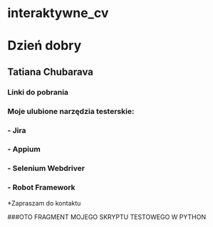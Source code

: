 # interaktywne_cv

# Dzień dobry

## Tatiana Chubarava

### Linki do pobrania

### Moje ulubione narzędzia testerskie:
### - Jira
### - Appium
### - Selenium Webdriver
### - Robot Framework

*Zapraszam do kontaktu

###OTO FRAGMENT MOJEGO SKRYPTU TESTOWEGO W PYTHON
